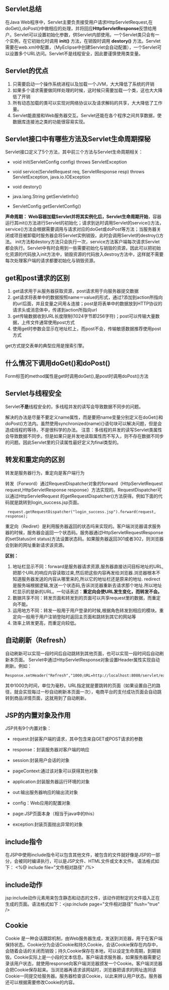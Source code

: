 ## Servlet总结
在Java Web程序中，Servlet主要负责接受用户请求HttpServletRequest,在doGet(),doPost()中做相应的处理，并将回应**HttpServletResponse**反馈给用户。Servlet可以设置初始化参数，供Servlet内部使用。一个Servlet类只会有一个实例，在它初始化时调用 **init()** 方法，在销毁时调用 **destory()** 方法。Servlet需要在web.xml中配置，（MyEclipse中创建Servlet会自动配置），一个Servlet可以设置多个URL访问。Servlet不是线程安全，因此要谨慎使用类变量。

## Servlet的优点
1. 只需要启动一个操作系统进程以及加载一个JVM，大大降低了系统的开销
2. 如果多个请求需要做同样处理的时候，这时候只需要加载一个类，这也大大降低了开销
3. 所有动态加载的类可以实现对网络协议以及请求解码的共享，大大降低了工作量。
4. Servlet能直接和Web服务器交互。Servlet还能在各个程序之间共享数据，使数据库连接池之类的功能很容易实现。

## Servlet接口中有哪些方法及Servlet生命周期探秘
Servlet接口定义了5个方法，其中前三个方法与Servlet生命周期相关：

- void init(ServletConfig config) throws ServletException 

- void service(ServletRequest req, ServletResponse resp) throws ServletException, java.io.IOException

- void destory()

- java.lang.String getServletInfo()

- ServletConfig getServletConfig()

**声命周期： Web容器加载Servlet并将其实例化后，Servlet生命周期开始**，容器运行其init()方法进行Servlet的初始化；请求到达时调用Servlet的service()方法，service()方法会根据需要调用与请求对应的doGet或doPost等方法；当服务器关闭或项目被卸载时服务器会将Servlet实例销毁，此时会调用Servlet的destroy()方法。 init方法和destory方法只会执行一次，service方法客户端每次请求Servlet都会执行。Servlet中有时会用到一些需要初始化与销毁的资源，因此可以把初始化资源的代码放入init方法中，销毁资源的代码放入destroy方法中，这样就不需要每次处理客户端的请求都要初始化与销毁资源。

## get和post请求的区别

1. get请求用于从服务器获取资源，post请求用于向服务器提交数据
2. get请求将表单中的数据按照name＝value的形式，通过?添加到action所指向的url后面，并且变量之间用＆连接；post是将表单中的数据放到HTTP协议的请求头或消息体中，传递到action所指向url
3. get传输数据收到URL长度限制(1024字节即256字符)；post可以传输大量数据，上传文件通常使用post方式
4. 使用get时参数会显示在地址栏上，而post不会，传输敏感数据推荐使用post方式

get方式提交表单的典型应用是搜索引擎。

## 什么情况下调用doGet()和doPost()

Form标签的method属性是get时调用doGet(),是post时调用doPost()方法

## Servlet与线程安全

Servlet**不是**线程安全的，多线程并发的读写会导致数据不同步的问题。

 解决的办法是尽量不要定义name属性，而是要把name变量分别定义在doGet()和doPost()方法内。虽然使用synchronized(name){}语句块可以解决问题，但是会造成线程的等待，不是很科学的办法。 注意：多线程的并发的读写Servlet类属性会导致数据不同步。但是如果只是并发地读取属性而不写入，则不存在数据不同步的问题。因此Servlet里的只读属性最好定义为final类型的。
 
 ## 转发和重定向的区别
转发是服务器行为，重定向是客户端行为

转发（Forword）通过RequestDispatcher对象的forward（HttpServletRequest request,HttpServletResponse response）方法实现的。RequestDispatcher可以通过HttpServletRequest 的getRequestDispatcher()方法获得。例如下面的代码就是跳转到login_success.jsp页面。

     request.getRequestDispatcher("login_success.jsp").forward(request, response);

重定向（Rediret）是利用服务器返回的状态吗来实现的。客户端浏览器请求服务器的时候，服务器会返回一个状态码。服务器通过HttpServletRequestResponse的setStatus(int status)方法设置状态码。如果服务器返回301或者302，则浏览器会到新的网址重新请求该资源。

**区别：**

1. 地址栏显示不同：forward是服务器请求资源,服务器直接访问目标地址的URL,把那个URL的响应内容读取过来,然后把这些内容再发给浏览器.浏览器根本不知道服务器发送的内容从哪里来的,所以它的地址栏还是原来的地址. redirect是服务端根据逻辑,发送一个状态码,告诉浏览器重新去请求那个地址.所以地址栏显示的是新的URL。一句话表述：**重定向会使URL发生变化，而转发不会。** 
2. 数据共享不同：转发页面和转发到的页面可以共享request里的数据，而重定向不能。
3. 运用地方不同：转发一般用于用户登录的时候,根据角色转发到相应的模块。重定向一般用于用户注销登陆时返回主页面和跳转到其它的网站等
4. 效率上转发更高，而重定向较低。

## 自动刷新（Refresh）

自动刷新可以实现一段时间后自动跳转到其他页面，也可以实现一段时间后自动刷新本页面。
Servlet中通过HttpServletResponse对象设置Header属性实现自动刷新。例如：

    Response.setHeader("Refresh","1000;URL=http://localhost:8080/servlet/example.htm");


其中1000为时间，单位为毫秒。URL指定就是要跳转的页面（如果设置自己的路径，就会实现每过一秒自动刷新本页面一次），电商平台的支付成功页面会自动跳转到商品详情页面，这就用到了自动刷新。


## JSP的内置对象及作用
JSP共有9个内置对象：

- request:封装客户端的请求，其中包含来自GET或POST请求的参数

- response：封装服务器对客户端的响应

- session:封装用户会话的对象

- pageContext:通过该对象可以获得其他对象

- application:封装服务器运行环境的对象

- out:输出服务器响应的输出流对象

- config：Web应用的配置对象

- page:JSP页面本身（相当于java中的this）	

- exception:封装页面抛出异常的对象 

## include指令
在JSP中使用include指令可以包含其他文件，被包含的文件就好像是JSP的一部分，会被同时编译执行，可以是JSP文件、HTML文件或文本文件。 语法格式如下： <%@ include file="文件相对路径" /%>

## include动作
jsp:include动作元素用来包含静态和动态的文件，该动作把制定的文件插入正在生成的页面。语法格式如下：<jsp:include  page="文件相对路径" flush="true" />

## Cookie
Cookie 是一种会话跟踪机制，由Web服务器生成，发送到浏览器，用于在客户端保持状态。Cookie分为会话Cookie和持久Cookie，会话Cookie保存在内存中，会随着会话的关闭而销毁；持久Cookie保存在本地，可以设定生命周期，到期销毁。Cookie实际上是一小段的文本信息。客户端请求服务器，如果服务器需要记录该用户状态，就使用response向客户端浏览器颁发一个Cookie。客户端浏览器会把Cookie保存起来。当浏览器再请求该网站时，浏览器把请求的网址连同该Cookie一同提交给服务器。服务器检查该Cookie，以此来辨认用户状态。服务器还可以根据需要修改Cookie的内容。
